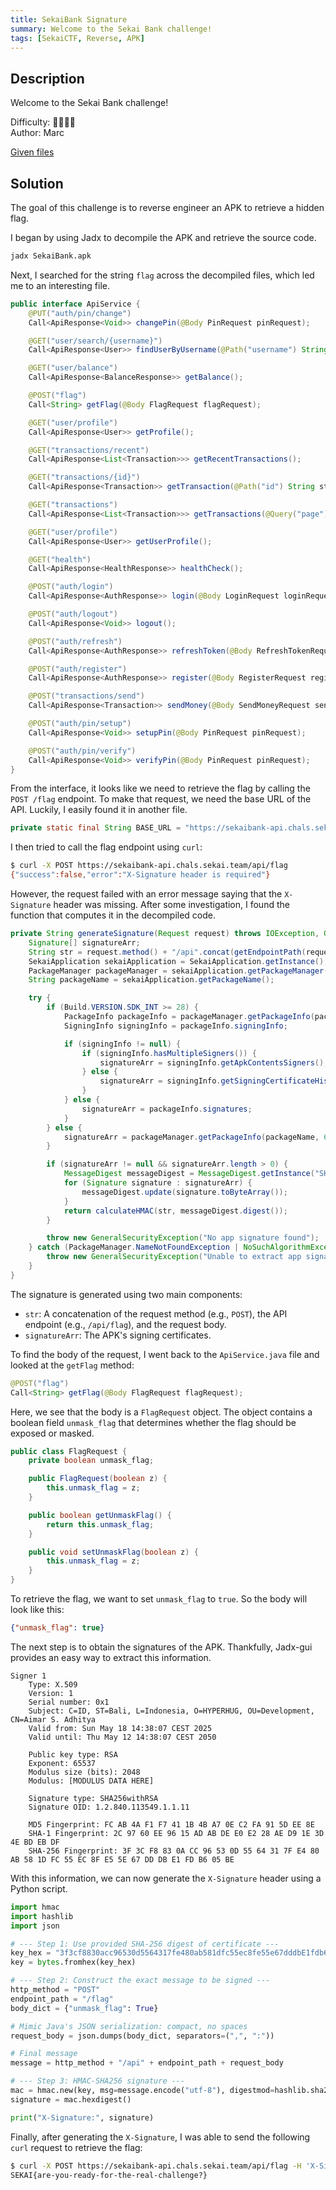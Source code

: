 ```yaml
---
title: SekaiBank Signature
summary: Welcome to the Sekai Bank challenge!
tags: [SekaiCTF, Reverse, APK]
---
```


## Description

Welcome to the Sekai Bank challenge!

Difficulty: 🔶🔷🔷🔷  
Author: Marc

[Given files](/sekaictf/sekaibank-signature/SekaiBank.apk)

## Solution

The goal of this challenge is to reverse engineer an APK to retrieve a hidden flag.

I began by using Jadx to decompile the APK and retrieve the source code.

```sh
jadx SekaiBank.apk
````

Next, I searched for the string `flag` across the decompiled files, which led me to an interesting file.

```ApiService.java
public interface ApiService {
    @PUT("auth/pin/change")
    Call<ApiResponse<Void>> changePin(@Body PinRequest pinRequest);

    @GET("user/search/{username}")
    Call<ApiResponse<User>> findUserByUsername(@Path("username") String str);

    @GET("user/balance")
    Call<ApiResponse<BalanceResponse>> getBalance();

    @POST("flag")
    Call<String> getFlag(@Body FlagRequest flagRequest);

    @GET("user/profile")
    Call<ApiResponse<User>> getProfile();

    @GET("transactions/recent")
    Call<ApiResponse<List<Transaction>>> getRecentTransactions();

    @GET("transactions/{id}")
    Call<ApiResponse<Transaction>> getTransaction(@Path("id") String str);

    @GET("transactions")
    Call<ApiResponse<List<Transaction>>> getTransactions(@Query("page") int i, @Query("limit") int i2);

    @GET("user/profile")
    Call<ApiResponse<User>> getUserProfile();

    @GET("health")
    Call<ApiResponse<HealthResponse>> healthCheck();

    @POST("auth/login")
    Call<ApiResponse<AuthResponse>> login(@Body LoginRequest loginRequest);

    @POST("auth/logout")
    Call<ApiResponse<Void>> logout();

    @POST("auth/refresh")
    Call<ApiResponse<AuthResponse>> refreshToken(@Body RefreshTokenRequest refreshTokenRequest);

    @POST("auth/register")
    Call<ApiResponse<AuthResponse>> register(@Body RegisterRequest registerRequest);

    @POST("transactions/send")
    Call<ApiResponse<Transaction>> sendMoney(@Body SendMoneyRequest sendMoneyRequest);

    @POST("auth/pin/setup")
    Call<ApiResponse<Void>> setupPin(@Body PinRequest pinRequest);

    @POST("auth/pin/verify")
    Call<ApiResponse<Void>> verifyPin(@Body PinRequest pinRequest);
}
```

From the interface, it looks like we need to retrieve the flag by calling the `POST /flag` endpoint.
To make that request, we need the base URL of the API.
Luckily, I easily found it in another file.

```ApiClient.java
private static final String BASE_URL = "https://sekaibank-api.chals.sekai.team/api/";
```

I then tried to call the flag endpoint using `curl`:

```sh
$ curl -X POST https://sekaibank-api.chals.sekai.team/api/flag
{"success":false,"error":"X-Signature header is required"}
```

However, the request failed with an error message saying that the `X-Signature` header was missing.
After some investigation, I found the function that computes it in the decompiled code.

```ApiClient.java
private String generateSignature(Request request) throws IOException, GeneralSecurityException {
    Signature[] signatureArr;
    String str = request.method() + "/api".concat(getEndpointPath(request)) + getRequestBodyAsString(request);
    SekaiApplication sekaiApplication = SekaiApplication.getInstance();
    PackageManager packageManager = sekaiApplication.getPackageManager();
    String packageName = sekaiApplication.getPackageName();

    try {
        if (Build.VERSION.SDK_INT >= 28) {
            PackageInfo packageInfo = packageManager.getPackageInfo(packageName, 134217728);
            SigningInfo signingInfo = packageInfo.signingInfo;

            if (signingInfo != null) {
                if (signingInfo.hasMultipleSigners()) {
                    signatureArr = signingInfo.getApkContentsSigners();
                } else {
                    signatureArr = signingInfo.getSigningCertificateHistory();
                }
            } else {
                signatureArr = packageInfo.signatures;
            }
        } else {
            signatureArr = packageManager.getPackageInfo(packageName, 64).signatures;
        }

        if (signatureArr != null && signatureArr.length > 0) {
            MessageDigest messageDigest = MessageDigest.getInstance("SHA-256");
            for (Signature signature : signatureArr) {
                messageDigest.update(signature.toByteArray());
            }
            return calculateHMAC(str, messageDigest.digest());
        }

        throw new GeneralSecurityException("No app signature found");
    } catch (PackageManager.NameNotFoundException | NoSuchAlgorithmException e) {
        throw new GeneralSecurityException("Unable to extract app signature", e);
    }
}
```

The signature is generated using two main components:
* `str`: A concatenation of the request method (e.g., `POST`), the API endpoint (e.g., `/api/flag`), and the request body.
* `signatureArr`: The APK's signing certificates.

To find the body of the request, I went back to the `ApiService.java` file and looked at the `getFlag` method:

```ApiService.java
@POST("flag")
Call<String> getFlag(@Body FlagRequest flagRequest);
```

Here, we see that the body is a `FlagRequest` object.
The object contains a boolean field `unmask_flag` that determines whether the flag should be exposed or masked.

```FlagRequest.java
public class FlagRequest {
    private boolean unmask_flag;

    public FlagRequest(boolean z) {
        this.unmask_flag = z;
    }

    public boolean getUnmaskFlag() {
        return this.unmask_flag;
    }

    public void setUnmaskFlag(boolean z) {
        this.unmask_flag = z;
    }
}
```

To retrieve the flag, we want to set `unmask_flag` to `true`.
So the body will look like this:

```json
{"unmask_flag": true}
```

The next step is to obtain the signatures of the APK.
Thankfully, Jadx-gui provides an easy way to extract this information.

```
Signer 1
    Type: X.509
    Version: 1
    Serial number: 0x1
    Subject: C=ID, ST=Bali, L=Indonesia, O=HYPERHUG, OU=Development, CN=Aimar S. Adhitya
    Valid from: Sun May 18 14:38:07 CEST 2025
    Valid until: Thu May 12 14:38:07 CEST 2050

    Public key type: RSA
    Exponent: 65537
    Modulus size (bits): 2048
    Modulus: [MODULUS DATA HERE]

    Signature type: SHA256withRSA
    Signature OID: 1.2.840.113549.1.1.11

    MD5 Fingerprint: FC AB 4A F1 F7 41 1B 4B A7 0E C2 FA 91 5D EE 8E 
    SHA-1 Fingerprint: 2C 97 60 EE 96 15 AD AB DE E0 E2 28 AE D9 1E 3D 4E BD EB DF 
    SHA-256 Fingerprint: 3F 3C F8 83 0A CC 96 53 0D 55 64 31 7F E4 80 AB 58 1D FC 55 EC 8F E5 5E 67 DD DB E1 FD B6 05 BE 
```

With this information, we can now generate the `X-Signature` header using a Python script.

```py
import hmac
import hashlib
import json

# --- Step 1: Use provided SHA-256 digest of certificate ---
key_hex = "3f3cf8830acc96530d5564317fe480ab581dfc55ec8fe55e67dddbE1fdb605be"
key = bytes.fromhex(key_hex)

# --- Step 2: Construct the exact message to be signed ---
http_method = "POST"
endpoint_path = "/flag"
body_dict = {"unmask_flag": True}

# Mimic Java's JSON serialization: compact, no spaces
request_body = json.dumps(body_dict, separators=(",", ":"))

# Final message
message = http_method + "/api" + endpoint_path + request_body

# --- Step 3: HMAC-SHA256 signature ---
mac = hmac.new(key, msg=message.encode("utf-8"), digestmod=hashlib.sha256)
signature = mac.hexdigest()

print("X-Signature:", signature)
```

Finally, after generating the `X-Signature`, I was able to send the following `curl` request to retrieve the flag:

```sh
$ curl -X POST https://sekaibank-api.chals.sekai.team/api/flag -H 'X-Signature: 440ba2925730d137259f297fd6fba02af2f7b6c414dd16a1ac336e9047cdb8f5' -H 'Content-Type: application/json' -d '{"unmask_flag":true}'
SEKAI{are-you-ready-for-the-real-challenge?}
```

